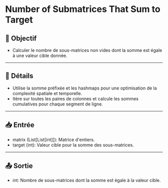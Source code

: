 # Number of Submatrices That Sum to Target

## 🎯 Objectif

- Calculer le nombre de sous-matrices non vides dont la somme est égale à une valeur cible donnée.

---

## 📝 Détails

- Utilise la somme préfixée et les hashmaps pour une optimisation de la complexité spatiale et temporelle.
- Itère sur toutes les paires de colonnes et calcule les sommes cumulatives pour chaque segment de ligne.

---

## 📥 Entrée

- matrix (List[List[int]]): Matrice d'entiers.
- target (int): Valeur cible pour la somme des sous-matrices.

---

## 📤 Sortie

- int: Nombre de sous-matrices dont la somme est égale à la valeur cible.


